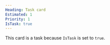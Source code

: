 ```yaml
---
Heading: Task card
Estimated: 1
Priority: 1
IsTask: true
---
```

This card is a task because `IsTask` is set to `true`.